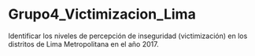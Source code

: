 # Grupo4_Victimizacion_Lima
Identificar los niveles de percepción de inseguridad (victimización) en los distritos de Lima Metropolitana en el año 2017.
